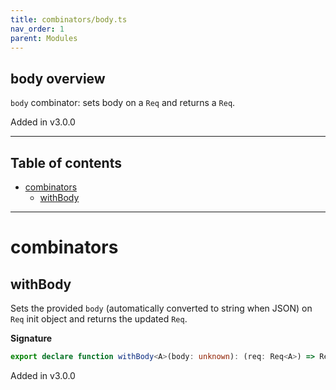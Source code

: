```yaml
---
title: combinators/body.ts
nav_order: 1
parent: Modules
---
```


## body overview

`body` combinator: sets body on a `Req` and returns a `Req`.

Added in v3.0.0

---

<h2 class="text-delta">Table of contents</h2>

- [combinators](#combinators)
  - [withBody](#withbody)

---

# combinators

## withBody

Sets the provided `body` (automatically converted to string when JSON) on `Req` init object and returns the updated `Req`.

**Signature**

```ts
export declare function withBody<A>(body: unknown): (req: Req<A>) => Req<A>;
```

Added in v3.0.0
